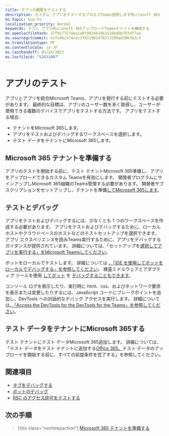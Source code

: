 ```yaml
---
title: アプリの概要をテストする
description: カスタム アプリをテストするプロセスTeams説明しますMicrosoft 365
ms.topic: how-to
localization_priority: Normal
keywords: テスト アプリMicrosoft 365アップロードTeamsテナントを構成する
ms.openlocfilehash: 37f917727aba1a0f9828434b1519b4bb787df7aa
ms.sourcegitcommit: e1fe46c574cec378319814f8213209ad3063b2c3
ms.translationtype: MT
ms.contentlocale: ja-JP
ms.lasthandoff: 05/24/2021
ms.locfileid: "52631007"
---
```

# <a name="test-your-app"></a>アプリのテスト

アプリとアプリを統合Microsoft Teams、アプリを発行する前にテストする必要があります。 最終的な目標は、アプリのユーザー数を多く取得し、ユーザーが使用できる複数のデバイスでアプリをテストする方法です。 アプリをテストする場合:

* テナントをMicrosoft 365します。
* アプリをテストおよびデバッグするワークスペースを選択します。
* テスト データをテナントにMicrosoft 365します。

## <a name="prepare-your-microsoft-365-tenant"></a>Microsoft 365 テナントを準備する

アプリのテストを開始する前に、テスト テナントMicrosoft 365準備し、アプリをアップロードできるカスタム Teamsを有効にします。 開発者プログラムにサインアップしMicrosoft 365組織のTeams管理する必要があります。 開発者サブスクリプションをセットアップし、テナントを準備[してMicrosoft 365します](~/concepts/build-and-test/prepare-your-o365-tenant.md)。

## <a name="test-and-debug"></a>テストとデバッグ

アプリをテストおよびデバッグするには、少なくとも 1 つのワークスペースを作成する必要があります。 アプリをテストおよびデバッグするために、ローカル ホストやクラウドベースのホストなどのテストセットアップを選択できます。 アプリ エクスペリエンスを読みTeams実行するために、アプリをデバッグするガイダンスが提供されています。 詳細については、「セットアップを[選択してアプリを実行する」をMicrosoft Teamsしてください](~/concepts/build-and-test/debug.md)。

ボットをローカルでテストします。 詳細については [、「IDE を使用してボットをローカルでデバッグする」を参照してください](~/bots/how-to/debug/locally-with-an-ide.md)。 検査ミドルウェアとアダプティブ ツールを使用 [してボット](/azure/bot-service/bot-service-debug-inspection-middleware?view=azure-bot-service-4.0&tabs=csharp&preserve-view=true) を [デバッグすることもできます](/azure/bot-service/bot-service-debug-adaptive-tools?view=azure-bot-service-4.0&preserve-view=true)。 

コンソール ログを表示したり、実行時に html、css、およびネットワーク要求を表示または変更したりするには、JavaScript コードにブレークポイントを追加し、DevTools への対話的なデバッグ アクセスを実行します。 詳細については[、「Access the DevTools for the DevTools for the Teams」を参照してください](~/tabs/how-to/developer-tools.md)。 

## <a name="add-test-data-to-your-microsoft-365-tenant"></a>テスト データをテナントにMicrosoft 365する

テスト テナントにテスト データMicrosoft 365追加します。 詳細については、「テスト データをテスト テナントに追加する[Office 365、](~/concepts/build-and-test/test-data.md)テスト データのアップロードを開始する前に、すべての前提条件を完了する」を参照してください。

## <a name="see-also"></a>関連項目

* [タブをデバッグする](~/tabs/how-to/developer-tools.md)
* [ボットのデバッグ](~/bots/how-to/debug/locally-with-an-ide.md)
* [RSC のアクセス許可をテストする](~/graph-api/rsc/test-resource-specific-consent.md)

## <a name="next-step"></a>次の手順

> [!div class="nextstepaction"]
> [Microsoft 365 テナントを準備する](~/concepts/build-and-test/prepare-your-o365-tenant.md)
